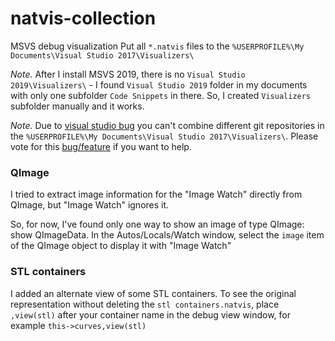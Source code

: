 # natvis-collection
MSVS debug visualization
Put all `*.natvis` files to the `%USERPROFILE%\My Documents\Visual Studio 2017\Visualizers\`

_Note._ After I install MSVS 2019, there is no `Visual Studio 2019\Visualizers\` - I found `Visual Studio 2019` folder  in my documents with only one subfolder `Code Snippets` in there. So, I created `Visualizers` subfolder manually and it works.

_Note._ Due to [visual studio bug](https://developercommunity.visualstudio.com/idea/373046/using-natvis-files-from-subfolder-of-documentsvisu.html) you can't combine different git repositories in the `%USERPROFILE%\My Documents\Visual Studio 2017\Visualizers\`. Please vote for this [bug/feature](https://developercommunity.visualstudio.com/idea/373046/using-natvis-files-from-subfolder-of-documentsvisu.html) if you want to help.

### QImage
I tried to extract image information for the "Image Watch" directly from QImage, but "Image Watch" ignores it.

So, for now, I've found only one way to show an image of type QImage: show QImageData. In the Autos/Locals/Watch window, select the `image` item of the QImage object to display it with "Image Watch"

### STL containers

I added an alternate view of some STL containers. To see the original representation without deleting the `stl containers.natvis`, place `,view(stl)` after your container name in the debug view window, for example `this->curves,view(stl)`